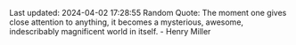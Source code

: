 Last updated: 2024-04-02 17:28:55
Random Quote: The moment one gives close attention to anything, it becomes a mysterious, awesome, indescribably magnificent world in itself. - Henry Miller